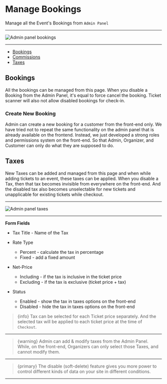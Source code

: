 # Manage Bookings

Manage all the Event's Bookings from `Admin Panel`

---

![Admin panel bookings](https://eventmie-pro-docs.classiebit.com/images/17-admin-bookings.jpg "Admin panel bookings")

---

- [Bookings](#Bookings)
- [Commissions](#Commissions)
- [Taxes](#Taxes)


<a name="Bookings"></a>
## Bookings

All the bookings can be managed from this page. When you disable a Booking from the Admin Panel, it's equal to force cancel the booking. Ticket scanner will also not allow disabled bookings for check-in.


### Create New Booking

Admin can create a new booking for a customer from the front-end only. We have tried not to repeat the same functionality on the admin panel that is already available on the frontend. Instead, we just developed a strong roles and permissions system on the front-end. So that Admin, Organizer, and Customer can only do what they are supposed to do.



<a name="Taxes"></a>
## Taxes

New Taxes can be added and managed from this page and when while adding tickets to an event, these taxes can be applied. When you disable a Tax, then that tax becomes invisible from everywhere on the front-end. And the disabled tax also becomes unselectable for new tickets and unapplicable for existing tickets while checkout.

---

![Admin panel taxes](https://eventmie-pro-docs.classiebit.com/images/18-admin-taxes.jpg "Admin panel taxes")

---

**Form Fields**

- Tax Title - Name of the Tax

- Rate Type
    * Percent - calculate the tax in percentage
    * Fixed - add a fixed amount

- Net-Price 
    * Including - if the tax is inclusive in the ticket price
    * Excluding - if the tax is exclusive (ticket price + tax)

- Status
    * Enabled - show the tax in taxes options on the front-end
    * Disabled - hide the tax in taxes options on the front-end


>{info} Tax can be selected for each Ticket price separately. And the selected tax will be applied to each ticket price at the time of `Checkout`.

---

>{warning} Admin can add & modify taxes from the Admin Panel. While, on the front-end, Organizers can only select those Taxes, and cannot modify them.

---

>{primary} The disable (soft-delete) feature gives you more power to control different kinds of data on your site in different conditions.

---